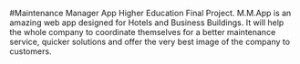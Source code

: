 #Maintenance Manager App
Higher Education Final Project.
M.M.App is an amazing web app designed for Hotels and Business Buildings. It will help the whole company to coordinate themselves for a better maintenance service, quicker solutions and offer the very best image of the company to customers.
